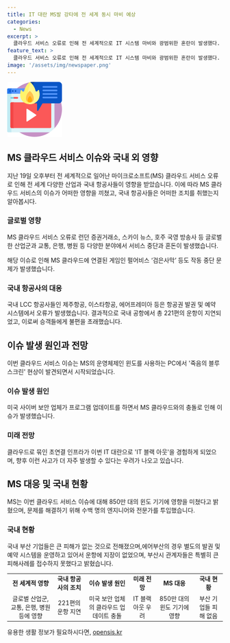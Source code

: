 ```yaml
---
title: IT 대란 MS발 강타에 전 세계 동시 마비 예상
categories:
  - News
excerpt: >
  클라우드 서비스 오류로 인해 전 세계적으로 IT 시스템 마비와 광범위한 혼란이 발생했다. 마이크로소프트의 클라우드 서비스 오류로 런던 증권거래소, 방송사, 항공사, 은행, 병원 등 다양한 산업이 영향을 받았고 국내 LCC 항공사에서도 발권·예약 시스템 오류로 운항 지연이 발생했다. 이번 사고는 MS 윈도 운영체제와 클라우드 사이의 충돌로 인해 발생했으며, 피해 복구에는 상당한 시간이 소요될 것으로 예상된다. 부산의 경우 큰 피해는 없는 것으로 보고되었으며, 현지 지원과 개인 PC 복구 작업이 계획되어 있다.
feature_text: >
  클라우드 서비스 오류로 인해 전 세계적으로 IT 시스템 마비와 광범위한 혼란이 발생했다. 마이크로소프트의 클라우드 서비스 오류로 런던 증권거래소, 방송사, 항공사, 은행, 병원 등 다양한 산업이 영향을 받았고 국내 LCC 항공사에서도 발권·예약 시스템 오류로 운항 지연이 발생했다. 이번 사고는 MS 윈도 운영체제와 클라우드 사이의 충돌로 인해 발생했으며, 피해 복구에는 상당한 시간이 소요될 것으로 예상된다. 부산의 경우 큰 피해는 없는 것으로 보고되었으며, 현지 지원과 개인 PC 복구 작업이 계획되어 있다.
image: '/assets/img/newspaper.png'
---
```


<p><img src="/assets/img/news.png" alt="rentncar 속보" /></p>

<h2 data-ke-size="size26">MS 클라우드 서비스 이슈와 국내 외 영향</h2>

<p data-ke-size="size16">지난 19일 오후부터 전 세계적으로 일어난 마이크로소프트(MS) 클라우드 서비스 오류로 인해 전 세계 다양한 산업과 국내 항공사들이 영향을 받았습니다. 이에 따라 MS 클라우드 서비스의 이슈가 어떠한 영향을 끼쳤고, 국내 항공사들은 어떠한 조치를 취했는지 알아봅시다.</p>

<h3>글로벌 영향</h3>

<p data-ke-size="size16">MS 클라우드 서비스 오류로 런던 증권거래소, 스카이 뉴스, 호주 국영 방송사 등 글로벌한 산업군과 교통, 은행, 병원 등 다양한 분야에서 서비스 중단과 혼돈이 발생했습니다.</p>

<p data-ke-size="size16">해당 이슈로 인해 MS 클라우드에 연결된 게임인 펄어비스 ‘검은사막’ 등도 작동 중단 문제가 발생했습니다.</p>

<h3>국내 항공사의 대응</h3>

<p data-ke-size="size16">국내 LCC 항공사들인 제주항공, 이스타항공, 에어프레미아 등은 항공권 발권 및 예약 시스템에서 오류가 발생했습니다. 결과적으로 국내 공항에서 총 221편의 운항이 지연되었고, 이로써 승객들에게 불편을 초래했습니다.</p>

<h2 data-ke-size="size26">이슈 발생 원인과 전망</h2>

<p data-ke-size="size16">이번 클라우드 서비스 이슈는 MS의 운영체제인 윈도를 사용하는 PC에서 '죽음의 블루스크린' 현상이 발견되면서 시작되었습니다.</p>

<h3>이슈 발생 원인</h3>

<p data-ke-size="size16">미국 사이버 보안 업체가 프로그램 업데이트를 하면서 MS 클라우드와의 충돌로 인해 이슈가 발생했습니다.</p>

<h3>미래 전망</h3>

<p data-ke-size="size16">클라우드로 묶인 초연결 인프라가 이번 IT 대란으로 'IT 블랙 아웃'을 경험하게 되었으며, 향후 이런 사고가 더 자주 발생할 수 있다는 우려가 나오고 있습니다.</p>

<h2 data-ke-size="size26">MS 대응 및 국내 현황</h2>

<p data-ke-size="size16">MS는 이번 클라우드 서비스 이슈에 대해 850만 대의 윈도 기기에 영향을 미쳤다고 밝혔으며, 문제를 해결하기 위해 수백 명의 엔지니어와 전문가를 투입했습니다.</p>

<h3>국내 현황</h3>

<p data-ke-size="size16">국내 부산 기업들은 큰 피해가 없는 것으로 전해졌으며,에어부산의 경우 별도의 발권 및 예약 시스템을 운영하고 있어서 운항에 지장이 없었으며, 부산시 관계자들은 특별히 큰 피해사례를 접수하지 못했다고 밝혔습니다.</p>

<table>
  <tr>
    <td style="text-align: center; height: 17px;"><b>전 세계적 영향</b></td>
    <td style="text-align: center; height: 17px;"><b>국내 항공사의 조치</b></td>
    <td style="text-align: center; height: 17px;"><b>이슈 발생 원인</b></td>
    <td style="text-align: center; height: 17px;"><b>미래 전망</b></td>
    <td style="text-align: center; height: 17px;"><b>MS 대응</b></td>
    <td style="text-align: center; height: 17px;"><b>국내 현황</b></td>
  </tr>
  <tr>
    <td style="text-align: center; height: 17px;">글로벌 산업군, 교통, 은행, 병원 등에 영향</td>
    <td style="text-align: center; height: 17px;">221편의 운항 지연</td>
    <td style="text-align: center; height: 17px;">미국 보안 업체의 클라우드 업데이트 충돌</td>
    <td style="text-align: center; height: 17px;">IT 블랙 아웃 우려</td>
    <td style="text-align: center; height: 17px;">850만 대의 윈도 기기에 영향</td>
    <td style="text-align: center; height: 17px;">부산 기업들 피해 없음</td>
  </tr>
</table>
유용한 생활 정보가 필요하시다면, <a href="https://opensis.kr" rel="dofollow">opensis.kr</a>


